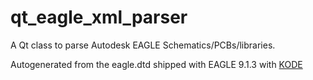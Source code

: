 # qt_eagle_xml_parser
A Qt class to parse Autodesk EAGLE Schematics/PCBs/libraries.

Autogenerated from the eagle.dtd shipped with EAGLE 9.1.3 with [KODE](https://github.com/martonmiklos/kode "KODE")
